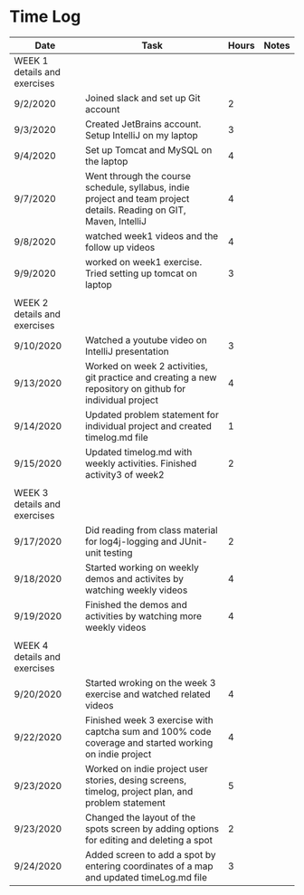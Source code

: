# Time Log

| Date | Task | Hours | Notes|
|------|------|-------|------|
| WEEK 1 details and exercises  |  | |
| 9/2/2020| Joined slack and set up Git account | 2 | |
| 9/3/2020| Created JetBrains account. Setup IntelliJ on my laptop | 3 | |
| 9/4/2020| Set up Tomcat and MySQL on the laptop | 4 | |
| 9/7/2020| Went through the course schedule, syllabus, indie project and team project details. Reading on GIT, Maven, IntelliJ | 4 | |
| 9/8/2020| watched week1 videos and the follow up videos | 4 | |
| 9/9/2020| worked on week1 exercise. Tried setting up tomcat on laptop | 3 | |
| | |  | |
| WEEK 2 details and exercises |  | |
| 9/10/2020| Watched a youtube video on IntelliJ presentation | 3 | |
| 9/13/2020| Worked on week 2 activities, git practice and creating a new repository on github for individual project | 4 | |
| 9/14/2020| Updated problem statement for individual project and created timelog.md file | 1 | |
| 9/15/2020| Updated timelog.md with weekly activities. Finished activity3 of week2 | 2 | |
| | |  | |
| WEEK 3 details and exercises |  | |
| 9/17/2020| Did reading from class material for log4j-logging and JUnit-unit testing | 2 | |
| 9/18/2020| Started working on weekly demos and activites by watching weekly videos | 4 | |
| 9/19/2020| Finished the demos and activities by watching more weekly videos | 4 | |
| | |  | |
| WEEK 4 details and exercises |  | |
| 9/20/2020| Started wroking on the week 3 exercise and watched related videos | 4  | |
| 9/22/2020| Finished week 3 exercise with captcha sum and 100% code coverage and started working on indie project | 4  | |
| 9/23/2020| Worked on indie project user stories, desing screens, timelog, project plan, and problem statement | 5 | |
| 9/23/2020| Changed the layout of the spots screen by adding options for editing and deleting a spot | 2 | |
| 9/24/2020| Added screen to add a spot by entering coordinates of a map and updated timeLog.md file | 3 | |


